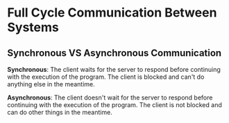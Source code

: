 # Full Cycle Communication Between Systems

## Synchronous VS Asynchronous Communication

**Synchronous**: The client waits for the server to respond before continuing with the execution of the program. The client is blocked and can't do anything else in the meantime.

**Asynchronous**: The client doesn't wait for the server to respond before continuing with the execution of the program. The client is not blocked and can do other things in the meantime.